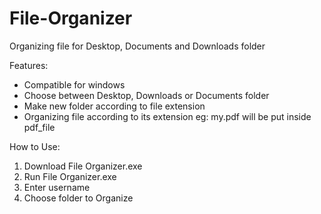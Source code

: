 # File-Organizer
Organizing file for Desktop, Documents and Downloads folder

Features:
- Compatible for windows
- Choose between Desktop, Downloads or Documents folder
- Make new folder according to file extension
- Organizing file according to its extension
eg: my.pdf will be put inside pdf_file

How to Use:
1. Download File Organizer.exe
3. Run File Organizer.exe
2. Enter username
3. Choose folder to Organize
